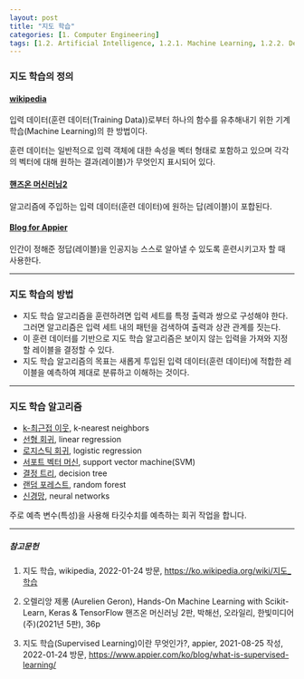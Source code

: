 ```yaml
---
layout: post
title: "지도 학습"
categories: [1. Computer Engineering]
tags: [1.2. Artificial Intelligence, 1.2.1. Machine Learning, 1.2.2. Deep Learning]
---
```


### 지도 학습의 정의

#### [wikipedia](https://ko.wikipedia.org/wiki/지도_학습)

입력 데이터(훈련 데이터(Training Data))로부터 하나의 함수를 유추해내기 위한 기계 학습(Machine Learning)의 한 방법이다.

훈련 데이터는 일반적으로 입력 객체에 대한 속성을 벡터 형태로 포함하고 있으며 각각의 벡터에 대해 원하는 결과(레이블)가 무엇인지 표시되어 있다.

#### [핸즈온 머신러닝2](https://tensorflow.blog/핸즈온-머신러닝-1장2장/1-3-머신러닝-시스템의-종류/)

알고리즘에 주입하는 입력 데이터(훈련 데이터)에 원하는 답(레이블)이 포합된다.

#### [Blog for Appier](https://www.appier.com/ko/blog/what-is-supervised-learning/)

인간이 정해준 정답(레이블)을 인공지능 스스로 알아낼 수 있도록 훈련시키고자 할 때 사용한다.

---

### 지도 학습의 방법

* 지도 학습 알고리즘을 훈련하려면 입력 세트를 특정 출력과 쌍으로 구성해야 한다. 그러면 알고리즘은 입력 세트 내의 패턴을 검색하여 출력과 상관 관계를 짓는다.
* 이 훈련 데이터를 기반으로 지도 학습 알고리즘은 보이지 않는 입력을 가져와 지정할 레이블을 결정할 수 있다.
* 지도 학습 알고리즘의 목표는 새롭게 투입된 입력 데이터(훈련 데이터)에 적합한 레이블을 예측하여 제대로 분류하고 이해하는 것이다.

---

### 지도 학습 알고리즘

* [k-최근접 이웃](https://maizer2.github.io/1.%20computer%20engineeringmputer%20engineering/2022/01/24/k-최근접-이웃-알고리즘.html), k-nearest neighbors
* [선형 회귀](https://maizer2.github.io/1.%20computer%20engineeringmputer%20engineering/2022/01/15/선형-회귀-알고리즘.html), linear regression
* [로지스틱 회귀](https://maizer2.github.io/1.%20computer%20engineeringmputer%20engineering/2022/01/24/로지스틱-회귀-알고리즘.html), logistic regression
* [서포트 벡터 머신](https://maizer2.github.io/1.%20computer%20engineeringmputer%20engineering/2022/01/24/서포트-벡터-머신-알고리즘.html), support vector machine(SVM)
* [결정 트리](https://maizer2.github.io/1.%20computer%20engineeringmputer%20engineering/2022/01/24/결정-트리-알고리즘.html), decision tree
* [랜덤 포레스트](https://maizer2.github.io/1.%20computer%20engineeringmputer%20engineering/2022/01/24/랜덤-포레스트-알고리즘.html), random forest
* [신경망](https://maizer2.github.io/1.%20computer%20engineeringmputer%20engineering/2022/01/24/신경망-알고리즘.html), neural networks

주로 예측 변수(특성)을 사용해 타깃수치를 예측하는 회귀 작업을 합니다.

---

##### 참고문헌

1) 지도 학습, wikipedia, 2022-01-24 방문, https://ko.wikipedia.org/wiki/지도_학습

2) 오렐리앙 제롱 (Aurelien Geron), Hands-On Machine Learning with Scikit-Learn, Keras & TensorFlow 핸즈온 머신러닝 2판, 박해선, 오라일리, 한빛미디어(주)(2021년 5판), 36p

3) 지도 학습(Supervised Learning)이란 무엇인가?, appier, 2021-08-25 작성, 2022-01-24 방문, https://www.appier.com/ko/blog/what-is-supervised-learning/

